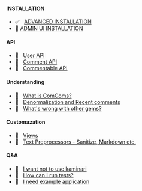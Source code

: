 #### INSTALLATION
* :white_check_mark: &nbsp; [ADVANCED INSTALLATION](https://github.com/the-teacher/the_comments/blob/master/docs/advanced_installation.md)
* :pencil: [ADMIN UI INSTALLATION](https://github.com/the-teacher/the_comments/wiki/Screenshots)

#### API
* :no_entry_sign: &nbsp; [User API](https://github.com/the-teacher/the_comments/wiki/Screenshots)
* :no_entry_sign: &nbsp; [Comment API](https://github.com/the-teacher/the_comments/wiki/Screenshots)
* :no_entry_sign: &nbsp; [Commentable API](https://github.com/the-teacher/the_comments/wiki/Screenshots)

#### Understanding
* :no_entry_sign: &nbsp; [What is ComComs?](https://github.com/the-teacher/the_comments/wiki/Screenshots)
* :no_entry_sign: &nbsp; [Denormalization and Recent comments](https://github.com/the-teacher/the_comments/wiki/Screenshots)
* :no_entry_sign: &nbsp; [What's wrong with other gems?](https://github.com/the-teacher/the_comments/wiki/Screenshots)

#### Customazation
* :no_entry_sign: &nbsp; [Views](https://github.com/the-teacher/the_comments/wiki/Screenshots)
* :no_entry_sign: &nbsp; [Text Preprocessors - Sanitize, Markdown etc.](https://github.com/the-teacher/the_comments/wiki/Understanding)

#### Q&A
* :no_entry_sign: &nbsp; [I want not to use kaminari](https://github.com/the-teacher/the_comments/wiki/Screenshots)
* :no_entry_sign: &nbsp; [How can I run  tests?](https://github.com/the-teacher/the_comments/wiki/Screenshots)
* :no_entry_sign: &nbsp; [I need example application](https://github.com/the-teacher/the_comments/wiki/Screenshots)
